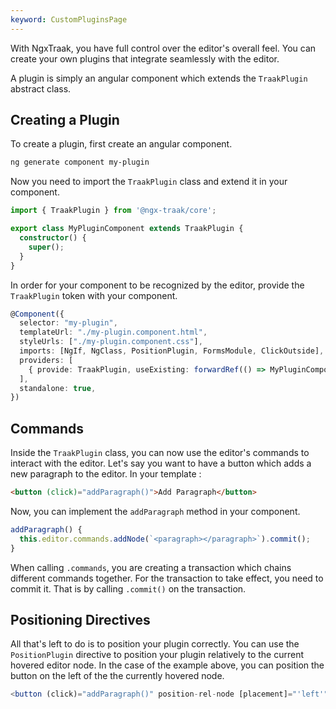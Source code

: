 ```yaml
---
keyword: CustomPluginsPage
---
```


With NgxTraak, you have full control over the editor's overall feel. You can create your own plugins that integrate seamlessly with the editor.

A plugin is simply an angular component which extends the `TraakPlugin` abstract class.

## Creating a Plugin
To create a plugin, first create an angular component.
```bash
ng generate component my-plugin
```

Now you need to import the `TraakPlugin` class and extend it in your component.

```ts name="my-plugin.component.ts"
import { TraakPlugin } from '@ngx-traak/core';

export class MyPluginComponent extends TraakPlugin {
  constructor() {
    super();
  }
}
``` 
In order for your component to be recognized by the editor, provide the `TraakPlugin` token with your component.

```ts name="my-plugin.component.ts"
@Component({
  selector: "my-plugin",
  templateUrl: "./my-plugin.component.html",
  styleUrls: ["./my-plugin.component.css"],
  imports: [NgIf, NgClass, PositionPlugin, FormsModule, ClickOutside],
  providers: [
    { provide: TraakPlugin, useExisting: forwardRef(() => MyPluginComponent) },
  ],
  standalone: true,
})
```

## Commands
Inside the `TraakPlugin` class, you can now use the editor's commands to interact with the editor.
Let's say you want to have a button which adds a new paragraph to the editor.
In your template : 
```html name="my-plugin.component.html"
<button (click)="addParagraph()">Add Paragraph</button>
```
Now, you can implement the `addParagraph` method in your component.
```ts name="my-plugin.component.ts"
addParagraph() {
  this.editor.commands.addNode(`<paragraph></paragraph>`).commit();
}
```
When calling `.commands`, you are creating a transaction which chains different commands together. For the transaction to take effect, you need to commit it. That is by calling `.commit()` on the transaction.

## Positioning Directives
All that's left to do is to position your plugin correctly. You can use the `PositionPlugin` directive to position your plugin relatively to the current hovered editor node. 
In the case of the example above, you can position the button on the left of the the currently hovered node.
```ts 
<button (click)="addParagraph()" position-rel-node [placement]="'left'">Add Paragraph</button>
